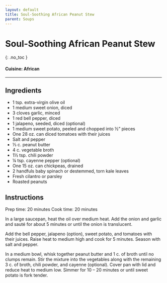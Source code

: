 ```yaml
---
layout: default
title: Soul-Soothing African Peanut Stew
parent: Soups
---
```


# Soul-Soothing African Peanut Stew
{: .no_toc }

#### Cuisine: African
---

## Ingredients
<ul>
	<li>1 tsp. extra-virgin olive oil</li>
	<li>1 medium sweet onion, diced</li>
	<li>3 cloves garlic, minced</li>
	<li>1 red bell pepper, diced</li>
	<li>1 jalapeno, seeded, diced (optional)</li>
	<li>1 medium sweet potato, peeled and chopped into ½” pieces</li>
	<li>One 28 oz. can diced tomatoes with their juices</li>
	<li>Salt and pepper</li>
	<li>⅓ c. peanut butter</li>
	<li>4 c. vegetable broth</li>
	<li>1½ tsp. chili powder</li>
	<li>¼ tsp. cayenne pepper (optional)</li>
	<li>One 15 oz. can chickpeas, drained</li>
	<li>2 handfuls baby spinach or destemmed, torn kale leaves</li>
	<li>Fresh cilantro or parsley</li>
	<li>Roasted peanuts</li>
</ul>

## Instructions
Prep time: 20 minutes
Cook time: 20 minutes

In a large saucepan, heat the oil over medium heat. Add the onion and garlic and sauté for about 5 minutes or until the onion is translucent.

Add the bell pepper, jalapeno (option), sweet potato, and tomatoes with their juices. Raise heat to medium high and cook for 5 minutes. Season with salt and pepper.

In a medium bowl, whisk together peanut butter and 1 c. of broth until no clumps remain. Stir the mixture into the vegetables along with the remaining 3 c. of broth, chili powder, and cayenne (optional). Cover pan with lid and reduce heat to medium low. Simmer for 10 – 20 minutes or until sweet potato is fork tender.